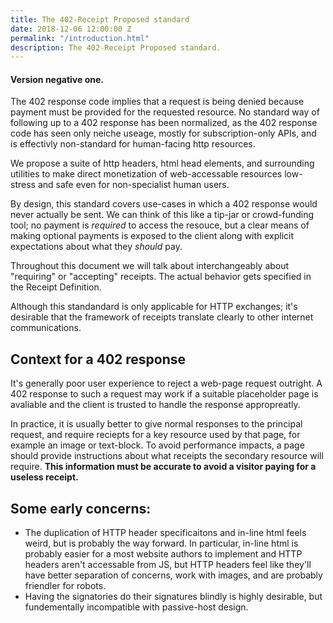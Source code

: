 ```yaml
---
title: The 402-Receipt Proposed standard
date: 2018-12-06 12:00:00 Z
permalink: "/introduction.html"
description: The 402-Receipt Proposed standard.
---
```


#### Version negative one.

The 402 response code implies that a request is being denied because payment must be provided for the requested resource. No standard way of following up to a 402 response has been normalized, as the 402 response code has seen only neiche useage, mostly for subscription-only APIs, and is effectivly non-standard for human-facing http resources.

We propose a suite of http headers, html head elements, and surrounding utilities to make direct monetization of web-accessable resources low-stress and safe even for non-specialist human users.

By design, this standard covers use-cases in which a 402 response would never actually be sent. We can think of this like a tip-jar or crowd-funding tool; no payment is _required_ to access the resouce, but a clear means of making optional payments is exposed to the client along with explicit expectations about what they _should_ pay.

Throughout this document we will talk about interchangeably about "requiring" or "accepting" receipts. The actual behavior gets specified in the Receipt Definition.

Although this standandard is only applicable for HTTP exchanges; it's desirable that the framework of receipts translate clearly to other internet communications. 

## Context for a 402 response
It's generally poor user experience to reject a web-page request outright. A 402 response to such a request may work if a suitable placeholder page is avaliable and the client is trusted to handle the response appropreatly.

In practice, it is usually better to give normal responses to the principal request, and require reciepts for a key resource used by that page, for example an image or text-block. To avoid performance impacts, a page should provide instructions about what receipts the secondary resource will require. **This information must be accurate to avoid a visitor paying for a useless receipt.**

## Some early concerns:
- The duplication of HTTP header specificaitons and in-line html feels weird, but is probably the way forward. In particular, in-line html is probably easier for a most website authors to implement and HTTP headers aren't accessable from JS, but HTTP headers feel like they'll have better separation of concerns, work with images, and are probably friendler for robots.
- Having the signatories do their signatures blindly is highly desirable, but fundementally incompatible with passive-host design. 

